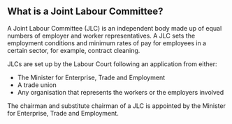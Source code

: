 ##  What is a Joint Labour Committee?

A Joint Labour Committee (JLC) is an independent body made up of equal numbers
of employer and worker representatives. A JLC sets the employment conditions
and minimum rates of pay for employees in a certain sector, for example,
contract cleaning.

JLCs are set up by the Labour Court following an application from either:

  * The Minister for Enterprise, Trade and Employment 
  * A trade union 
  * Any organisation that represents the workers or the employers involved 

The chairman and substitute chairman of a JLC is appointed by the Minister for
Enterprise, Trade and Employment.
